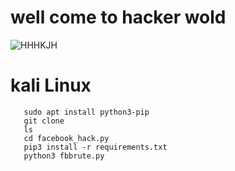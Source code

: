 # well come to hacker wold
![HHHKJH](https://user-images.githubusercontent.com/88341460/190705926-a9f705dc-8428-495b-9922-adc7cfb75c02.jpg)
# kali Linux
       sudo apt install python3-pip
       git clone 
       ls
       cd facebook_hack.py
       pip3 install -r requirements.txt
       python3 fbbrute.py
